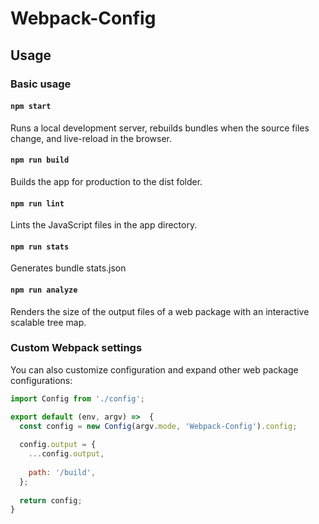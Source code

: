 # Webpack-Config

## Usage

### Basic usage

#### `npm start`
Runs a local development server, rebuilds bundles when the source files change, and live-reload in the browser.

#### `npm run build`
Builds the app for production to the dist folder.

#### `npm run lint`
Lints the JavaScript files in the app directory.

#### `npm run stats`
Generates bundle stats.json

#### `npm run analyze`
Renders the size of the output files of a web package with an interactive scalable tree map.

### Custom Webpack settings
You can also customize configuration and expand other web package configurations:

```js
import Config from './config';

export default (env, argv) =>  {
  const config = new Config(argv.mode, 'Webpack-Config').config;
  
  config.output = {
    ...config.output,
    
    path: '/build',
  };
  
  return config;
}
```
